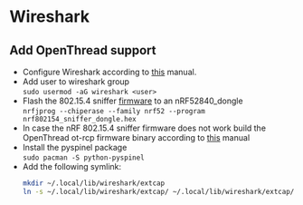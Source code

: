 # Wireshark

## Add OpenThread support
- Configure Wireshark according to [this](https://openthread.io/guides/pyspinel/wireshark) manual.
- Add user to wireshark group\
  `sudo usermod -aG wireshark <user>`
- Flash the 802.15.4 sniffer [firmware](https://github.com/NordicSemiconductor/nRF-Sniffer-for-802.15.4/releases) to an nRF52840_dongle\
  `nrfjprog --chiperase --family nrf52 --program nrf802154_sniffer_dongle.hex`
- In case the nRF 802.15.4 sniffer firmware does not work build the OpenThread ot-rcp firmware binary according to [this](https://openthread.io/guides/build#binaries) manual
- Install the pyspinel package\
  `sudo pacman -S python-pyspinel`
- Add the following symlink:
  ```bash
  mkdir ~/.local/lib/wireshark/extcap
  ln -s ~/.local/lib/wireshark/extcap/ ~/.local/lib/wireshark/extcap/
  ```
